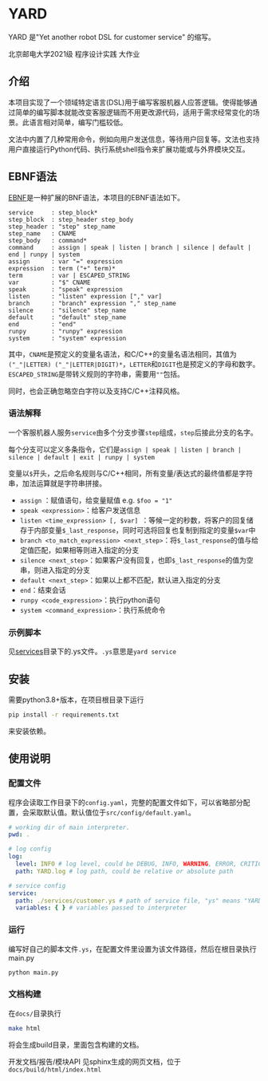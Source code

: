 # YARD
YARD 是"Yet another robot DSL for customer service" 的缩写。

北京邮电大学2021级 程序设计实践 大作业

## 介绍

本项目实现了一个领域特定语言(DSL)用于编写客服机器人应答逻辑。使得能够通过简单的编写脚本就能改变客服逻辑而不用更改源代码，适用于需求经常变化的场景。此语言相对简单，编写门槛较低。

文法中内置了几种常用命令，例如向用户发送信息，等待用户回复等。文法也支持用户直接运行Python代码、执行系统shell指令来扩展功能或与外界模块交互。

## EBNF语法

[EBNF](https://www.wikiwand.com/en/Extended_Backus%E2%80%93Naur_form)是一种扩展的BNF语法，本项目的EBNF语法如下。

```
service     : step_block*
step_block  : step_header step_body
step_header : "step" step_name
step_name   : CNAME
step_body   : command*
command     : assign | speak | listen | branch | silence | default | end | runpy | system
assign      : var "=" expression
expression  : term ("+" term)*
term        : var | ESCAPED_STRING
var         : "$" CNAME
speak       : "speak" expression
listen      : "listen" expression ["," var]
branch      : "branch" expression "," step_name
silence     : "silence" step_name
default     : "default" step_name
end         : "end"
runpy       : "runpy" expression
system      : "system" expression    
```

其中，`CNAME`是预定义的变量名语法，和C/C++的变量名语法相同，其值为`("_"|LETTER) ("_"|LETTER|DIGIT)*`，`LETTER`和`DIGIT`也是预定义的字母和数字。`ESCAPED_STRING`是带转义规则的字符串，需要用`""`包括。

同时，也会正确忽略空白字符以及支持C/C++注释风格。

### 语法解释

一个客服机器人服务`service`由多个分支步骤`step`组成，`step`后接此分支的名字。

每个分支可以定义多条指令，它们是`assign | speak | listen | branch | silence | default | exit | runpy | system`

变量以`$`开头，之后命名规则与C/C++相同，所有变量/表达式的最终值都是字符串，加法运算就是字符串拼接。

- `assign` ：赋值语句，给变量赋值 e.g. `$foo = "1"`
- `speak <expression>`：给客户发送信息 
- `listen <time_expression> [, $var] `：等候一定的秒数，将客户的回复储存于内部变量`$_last_response`，同时可选将回复也复制到指定的变量`$var`中
- `branch <to_match_expression> <next_step>`：将`$_last_response`的值与给定值匹配，如果相等则进入指定的分支
- `silence <next_step>`：如果客户没有回复，也即`$_last_response`的值为空串，则进入指定的分支
- `default <next_step>`：如果以上都不匹配，默认进入指定的分支
- `end`：结束会话
- `runpy <code_expression>`：执行python语句
- `system <command_expression>`：执行系统命令

### 示例脚本

见[services](https://github.com/Emofer/YARD/tree/main/services)目录下的.ys文件。`.ys`意思是`yard service`

## 安装

需要python3.8+版本，在项目根目录下运行

```sh
pip install -r requirements.txt
```

来安装依赖。

## 使用说明

### 配置文件

程序会读取工作目录下的`config.yaml`，完整的配置文件如下，可以省略部分配置，会采取默认值。默认值位于`src/config/default.yaml`。

```yaml
# working dir of main interpreter.
pwd: .

# log config
log:
  level: INFO # log level, could be DEBUG, INFO, WARNING, ERROR, CRITICAL
  path: YARD.log # log path, could be relative or absolute path

# service config
service:
  path: ./services/customer.ys # path of service file, "ys" means "YARD service"
  variables: { } # variables passed to interpreter

```

### 运行

编写好自己的脚本文件`.ys`，在配置文件里设置为该文件路径，然后在根目录执行main.py

```sh
python main.py
```

### 文档构建

在`docs/`目录执行

```sh
make html
```

将会生成build目录，里面包含构建的文档。

开发文档/报告/模块API 见sphinx生成的网页文档，位于`docs/build/html/index.html`
